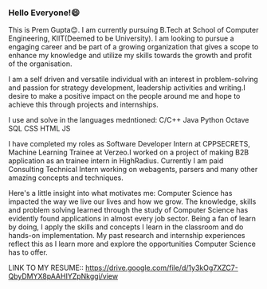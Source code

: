 ### Hello Everyone!😄

<!--
**premgupta07/premgupta07** is a ✨ _special_ ✨ repository because its `README.md` (this file) appears on your GitHub profile.

Here are some ideas to get you started:

- 🔭 I’m currently working on ...
- 🌱 I’m currently learning ...
- 👯 I’m looking to collaborate on ...
- 🤔 I’m looking for help with ...
- 💬 Ask me about ...
- 📫 How to reach me: ...
- 😄 Pronouns: ...
- ⚡ Fun fact: ...
-->

This is Prem Gupta😊. I am currently pursuing B.Tech at School of Computer Engineering, KIIT(Deemed to be University). I am looking to pursue a engaging career and be part of a growing organization that gives a scope to enhance my knowledge and utilize my skills towards the growth and profit of the organisation.

I am a self driven and versatile individual with an interest in problem-solving and passion for strategy development, leadership activities and writing.I desire to make a positive impact on the people around me and hope to achieve this through projects and internships.

I use and solve in the languages medntioned:
C/C++	Java  Python 	Octave	SQL		CSS		HTML  JS

I have completed my roles as Software Developer Intern at CPPSECRETS, Machine Learning Trainee at Verzeo.I worked on a project of making B2B application as an trainee intern in HighRadius. Currently I am paid Consulting Technical Intern working on webagents, parsers and many other amazing concepts and techniques.

Here's a little insight into what motivates me:
Computer Science has impacted the way we live our lives and how we grow. The knowledge, skills and problem solving learned through the study of Computer Science has evidently found applications in almost every job sector. Being a fan of learn by doing, I apply the skills and concepts I learn in the classroom and do hands-on implementation. My past research and internship experiences reflect this as I learn more and explore the opportunities Computer Science has to offer.

LINK TO MY RESUME:: https://drive.google.com/file/d/1y3kOg7XZC7-QbyDMYX8pAAHIYZpNkggi/view

